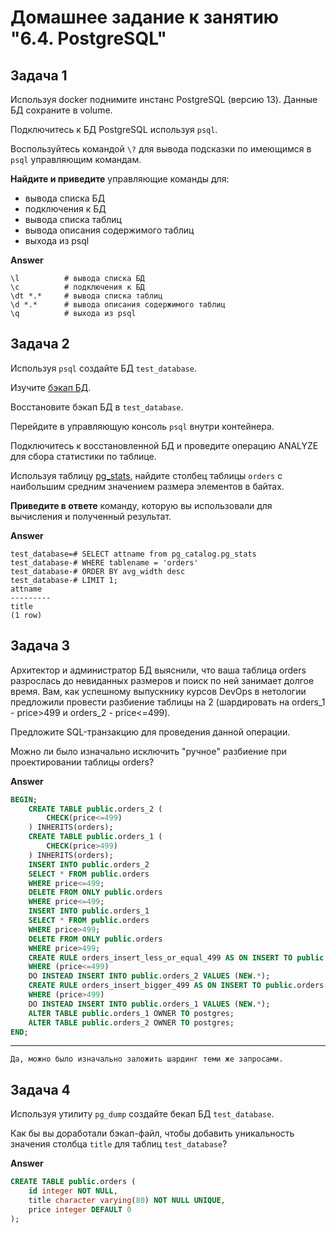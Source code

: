 # Домашнее задание к занятию "6.4. PostgreSQL"

## Задача 1

Используя docker поднимите инстанс PostgreSQL (версию 13). Данные БД сохраните в volume.

Подключитесь к БД PostgreSQL используя `psql`.

Воспользуйтесь командой `\?` для вывода подсказки по имеющимся в `psql` управляющим командам.

**Найдите и приведите** управляющие команды для:
- вывода списка БД
- подключения к БД
- вывода списка таблиц
- вывода описания содержимого таблиц
- выхода из psql

**Answer**

    \l          # вывода списка БД
    \c          # подключения к БД
    \dt *.*     # вывода списка таблиц
    \d *.*      # вывода описания содержимого таблиц
    \q          # выхода из psql

## Задача 2

Используя `psql` создайте БД `test_database`.

Изучите [бэкап БД](https://github.com/netology-code/virt-homeworks/tree/master/06-db-04-postgresql/test_data).

Восстановите бэкап БД в `test_database`.

Перейдите в управляющую консоль `psql` внутри контейнера.

Подключитесь к восстановленной БД и проведите операцию ANALYZE для сбора статистики по таблице.

Используя таблицу [pg_stats](https://postgrespro.ru/docs/postgresql/12/view-pg-stats), найдите столбец таблицы `orders` 
с наибольшим средним значением размера элементов в байтах.

**Приведите в ответе** команду, которую вы использовали для вычисления и полученный результат.

**Answer**

    test_database=# SELECT attname from pg_catalog.pg_stats
    test_database-# WHERE tablename = 'orders' 
    test_database-# ORDER BY avg_width desc 
    test_database-# LIMIT 1;
    attname 
    ---------
    title
    (1 row)


## Задача 3

Архитектор и администратор БД выяснили, что ваша таблица orders разрослась до невиданных размеров и
поиск по ней занимает долгое время. Вам, как успешному выпускнику курсов DevOps в нетологии предложили
провести разбиение таблицы на 2 (шардировать на orders_1 - price>499 и orders_2 - price<=499).

Предложите SQL-транзакцию для проведения данной операции.

Можно ли было изначально исключить "ручное" разбиение при проектировании таблицы orders?

**Answer**

```sql
BEGIN;
    CREATE TABLE public.orders_2 (
        CHECK(price<=499)
    ) INHERITS(orders);
    CREATE TABLE public.orders_1 (
        CHECK(price>499)
    ) INHERITS(orders);
    INSERT INTO public.orders_2 
    SELECT * FROM public.orders 
    WHERE price<=499;
    DELETE FROM ONLY public.orders
    WHERE price<=499;
    INSERT INTO public.orders_1 
    SELECT * FROM public.orders 
    WHERE price>499;
    DELETE FROM ONLY public.orders
    WHERE price>499;
    CREATE RULE orders_insert_less_or_equal_499 AS ON INSERT TO public.orders
    WHERE (price<=499)
    DO INSTEAD INSERT INTO public.orders_2 VALUES (NEW.*);
    CREATE RULE orders_insert_bigger_499 AS ON INSERT TO public.orders
    WHERE (price>499)
    DO INSTEAD INSERT INTO public.orders_1 VALUES (NEW.*);
    ALTER TABLE public.orders_1 OWNER TO postgres;
    ALTER TABLE public.orders_2 OWNER TO postgres;
END;
```

---

    Да, можно было изначально заложить шардинг теми же запросами.


## Задача 4

Используя утилиту `pg_dump` создайте бекап БД `test_database`.

Как бы вы доработали бэкап-файл, чтобы добавить уникальность значения столбца `title` для таблиц `test_database`?

**Answer**

```sql
CREATE TABLE public.orders (
    id integer NOT NULL,
    title character varying(80) NOT NULL UNIQUE,
    price integer DEFAULT 0
);
```